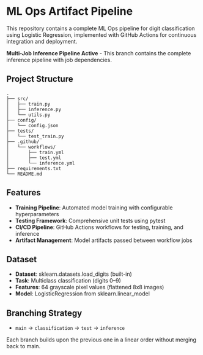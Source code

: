 # ML Ops Artifact Pipeline

This repository contains a complete ML Ops pipeline for digit classification using Logistic Regression, implemented with GitHub Actions for continuous integration and deployment.

**Multi-Job Inference Pipeline Active** - This branch contains the complete inference pipeline with job dependencies.

## Project Structure

```
.
├── src/
│   ├── train.py
│   ├── inference.py
│   └── utils.py
├── config/
│   └── config.json
├── tests/
│   └── test_train.py
├── .github/
│   └── workflows/
│       ├── train.yml
│       ├── test.yml
│       └── inference.yml
├── requirements.txt
└── README.md
```

## Features

- **Training Pipeline**: Automated model training with configurable hyperparameters
- **Testing Framework**: Comprehensive unit tests using pytest
- **CI/CD Pipeline**: GitHub Actions workflows for testing, training, and inference
- **Artifact Management**: Model artifacts passed between workflow jobs

## Dataset

- **Dataset**: sklearn.datasets.load_digits (built-in)
- **Task**: Multiclass classification (digits 0–9)
- **Features**: 64 grayscale pixel values (flattened 8x8 images)
- **Model**: LogisticRegression from sklearn.linear_model

## Branching Strategy

- `main` → `classification` → `test` → `inference`

Each branch builds upon the previous one in a linear order without merging back to main. 